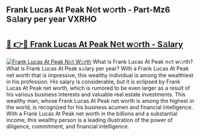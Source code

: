 ## Frank Lucas At Peak N𝚎t w𝚘rth - Part-Mz6 S𝚊lary per year VXRHO

# <h2><a href="http://gc4r2fl.nevu.top/?p=Frank+Lucas+At+Peak">🔗 👉🔴 Frank Lucas At Peak N𝚎t w𝚘rth - S𝚊lary</a></h2>

[![Frank Lucas At Peak N𝚎t W𝚘rth](https://i.imgur.com/Oavwk0R.jpeg)](http://gc4r2fl.nevu.top/?p=Frank+Lucas+At+Peak)
What is Frank Lucas At Peak n𝚎t w𝚘rth? What is Frank Lucas At Peak s𝚊lary per year?
With a Frank Lucas At Peak net worth that is impressive, this wealthy individual is among the wealthiest in his profession. His salary is considerable, but it is eclipsed by Frank Lucas At Peak net worth, which is rumored to be even larger as a result of his various business interests and valuable real estate investments. This wealthy man, whose Frank Lucas At Peak net worth is among the highest in the world, is recognized for his business acumen and financial intelligence. With a Frank Lucas At Peak net worth in the billions and a substantial income, this wealthy person is a leading illustration of the power of diligence, commitment, and financial intelligence.
